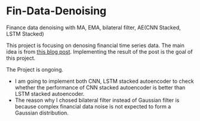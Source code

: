 # Fin-Data-Denoising
Finance data denoising with MA, EMA, bilateral filter, AE(CNN Stacked, LSTM Stacked)

This project is focusing on denosing financial time series data. The main idea is from [this blog post](https://www.qraftec.com/insights-korean/2019/3/6/deep-time-series-denosier). Implementing the result of the post is the goal of this project.

The Project is ongoing.

- I am going to implement both CNN, LSTM stacked autoencoder to check whether the performance of CNN stacked autoencoder is better than LSTM stacked autoencoder.
- The reason why I chosed bilateral filter instead of Gaussian filter is because complex financial data noise is not expected to form a Gaussian distribution.
